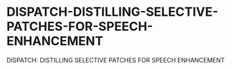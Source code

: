 # DISPATCH-DISTILLING-SELECTIVE-PATCHES-FOR-SPEECH-ENHANCEMENT
DISPATCH: DISTILLING SELECTIVE PATCHES FOR SPEECH ENHANCEMENT
